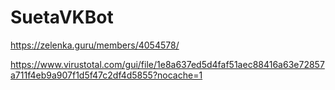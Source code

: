 # SuetaVKBot

https://zelenka.guru/members/4054578/




https://www.virustotal.com/gui/file/1e8a637ed5d4faf51aec88416a63e72857a711f4eb9a907f1d5f47c2df4d5855?nocache=1
